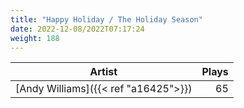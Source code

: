 ```yaml
---
title: "Happy Holiday / The Holiday Season"
date: 2022-12-08/2022T07:17:24
weight: 188
---
```




 Artist | Plays 
----- | -----:
[Andy Williams]({{< ref "a16425">}}) | 65
